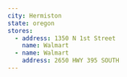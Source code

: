 ```yaml
---
city: Hermiston
state: oregon
stores:
  - address: 1350 N 1st Street
    name: Walmart
  - name: Walmart
    address: 2650 HWY 395 SOUTH
---
```

